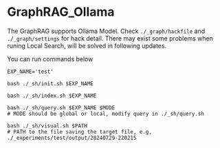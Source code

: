 # GraphRAG_Ollama
The GraphRAG supports Ollama Model. Check `./_graph/hackfile` and `./_graph/settings` for hack detail. There may exist some problems when runing Local Search, will be solved in following updates.

You can run commands below 

```
EXP_NAME='test'

bash ./_sh/init.sh $EXP_NAME

bash ./_sh/index.sh $EXP_NAME

bash ./_sh/query.sh $EXP_NAME $MODE 
# MODE should be global or local, modify query in ./_sh/query.sh

bash ./_sh/visual.sh $PATH 
# PATH to the file saving the target file, e.g, ./_experiments/test/output/20240729-220215
```